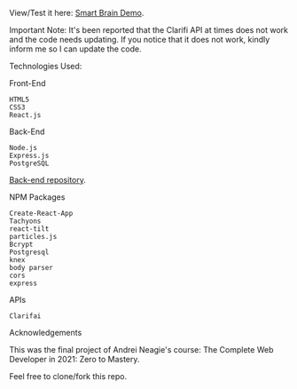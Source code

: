 View/Test it here: [Smart Brain Demo](https://smart-brain-app-fend.herokuapp.com/).

Important Note: It's been reported that the Clarifi API at times does not work and the code needs updating. If you notice that it does not work, kindly inform me so I can update the code.

Technologies Used:

Front-End

    HTML5
    CSS3
    React.js

Back-End

    Node.js
    Express.js
    PostgreSQL
[Back-end repository](https://github.com/furbo1/smart-brain-API-node/).

NPM Packages

    Create-React-App
    Tachyons
    react-tilt
    particles.js
    Bcrypt
    Postgresql
    knex
    body parser
    cors
    express

APIs

    Clarifai
   

Acknowledgements

This was the final project of Andrei Neagie's course: The Complete Web Developer in 2021: Zero to Mastery.

Feel free to clone/fork this repo.

